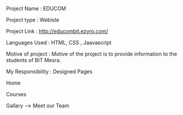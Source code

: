 
Project Name : EDUCOM

Project type : Webiste

Project Link : http://educombit.ezyro.com/

Languages Used : HTML, CSS , Jaavascript

Motive of project : Motive of the project is to provide information to the students of BIT Mesra.

My Responsibility : Designed Pages

Home

Courses

Gallary --> Meet our Team
